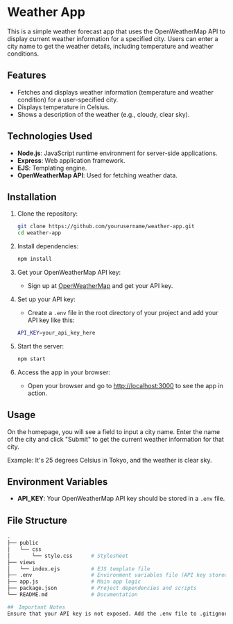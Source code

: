 # Weather App

This is a simple weather forecast app that uses the OpenWeatherMap API to display current weather information for a specified city. Users can enter a city name to get the weather details, including temperature and weather conditions.

## Features
- Fetches and displays weather information (temperature and weather condition) for a user-specified city.
- Displays temperature in Celsius.
- Shows a description of the weather (e.g., cloudy, clear sky).

## Technologies Used
- **Node.js**: JavaScript runtime environment for server-side applications.
- **Express**: Web application framework.
- **EJS**: Templating engine.
- **OpenWeatherMap API**: Used for fetching weather data.

## Installation

1. Clone the repository:
    ```bash
    git clone https://github.com/yourusername/weather-app.git
    cd weather-app
    ```

2. Install dependencies:
    ```bash
    npm install
    ```

3. Get your OpenWeatherMap API key:
    - Sign up at [OpenWeatherMap](https://openweathermap.org/) and get your API key.

4. Set up your API key:
    - Create a `.env` file in the root directory of your project and add your API key like this:
    ```bash
    API_KEY=your_api_key_here
    ```

5. Start the server:
    ```bash
    npm start
    ```

6. Access the app in your browser:
    - Open your browser and go to [http://localhost:3000](http://localhost:3000) to see the app in action.

## Usage
On the homepage, you will see a field to input a city name. Enter the name of the city and click "Submit" to get the current weather information for that city.

Example:
It's 25 degrees Celsius in Tokyo, and the weather is clear sky.

## Environment Variables
- **API_KEY**: Your OpenWeatherMap API key should be stored in a `.env` file.

## File Structure
```bash
.
├── public
│   └── css
│       └── style.css      # Stylesheet
├── views
│   └── index.ejs          # EJS template file
├── .env                   # Environment variables file (API key stored here)
├── app.js                 # Main app logic
├── package.json           # Project dependencies and scripts
└── README.md              # Documentation

##　Important Notes
Ensure that your API key is not exposed. Add the .env file to .gitignore before pushing your code to a public repository to prevent accidental exposure of your API key.

